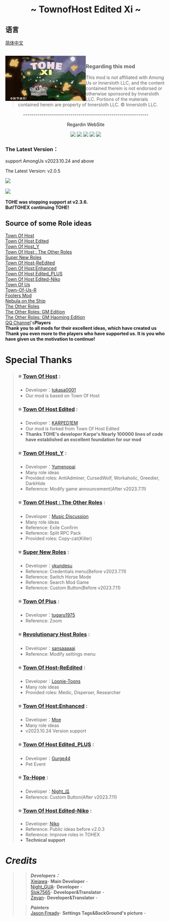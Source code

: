 
<h1 align="center">~ TownofHost Edited Xi ~</h1>

## 语言
[简体中文](https://github.com/TOHEX-Official/TownOfHostEdited-Xi/blob/TOHEXG/README.md)


<br>
<img align="left" alt="Cover" src="Resources/Images/TOHEXI-BG.png" width="50%" height="auto" /> 

<p align="right">
  
> ### Regarding this mod
>
> This mod is not affiliated with Among Us or Innersloth LLC, and the content contained therein is not endorsed or otherwise sponsored by Innersloth LLC. Portions of the materials contained herein are property of Innersloth LLC. © Innersloth LLC.
>
<p align="center">
-------------------------------------------------------------

<p align="center">
Regardin WebSite
  
<p align="center">
<a href="https://gitee.com/xigua_ya/tohex/" target="_blank"><img src="https://img.shields.io/badge/Gitee%20-%231DA1F2.svg?&style=for-the-badge&logo=gitee&logoColor=white&color=FFA500"/></a>
<a href="https://github.com/TOHEX-Official/TownOfHostEdited-Xi" target="_blank"><img src="https://img.shields.io/badge/GitHub%20-%231DA1F2.svg?&style=for-the-badge&logo=github&logoColor=white&color=000000"/></a>
<a href="https://discord.gg/jQbX7aZSKb" target="_blank"><img src="https://img.shields.io/badge/Discord%20-%231DA1F2.svg?&style=for-the-badge&logo=discord&logoColor=white&color=4169E1"/></a>
<a href="https://pd.qq.com/s/1la0nbwal" target="_blank"><img src="https://img.shields.io/badge/QQ Channel%20-%231DA1F2.svg?&style=for-the-badge&logo=TencentQQ&logoColor=black&color=FFFFFF"/></a>
<a href="https://tohex.cc/" target="_blank"><img src="https://img.shields.io/badge/Website%20-%231DA1F2.svg?&style=for-the-badge&logo=vuedotjs&logoColor=white&color=3aa675"/></a>
  
<br>
  
### The Latest Version：
support AmongUs v2023.10.24 and above

The Latest Version: v2.0.5

<a href="https://gitee.com/xigua_ya/tohex/releases/latest" target="_blank"><img src="https://img.shields.io/badge/Gitee Releases%20-%231DA1F2.svg?&style=for-the-badge&logo=gitee&logoColor=white&color=FFA500"/></a>

<a href="https://github.com/TOHEX-Official/TownOfHostEdited-Xi/releases/latest" target="_blank"><img src="https://img.shields.io/badge/GitHub Releases%20-%231DA1F2.svg?&style=for-the-badge&logo=github&logoColor=white&color=000000"/></a>

**TOHE was stopping support at v2.3.6.**<br>
**But!TOHEX continuing TOHE!**


## Source of some Role ideas

[Town Of Host](https://github.com/tukasa0001/TownOfHost)<br>
[Town Of Host Edited](https://github.com/KARPED1EM/TownOfHostEdited)<br>
[Town Of Host_Y](https://github.com/Yumenopai/TownOfHost_Y)<br>
[Town Of Host : The Other Roles](https://github.com/music-discussion/TownOfHost-TheOtherRoles)<br>
[Super New Roles](https://github.com/ykundesu/SuperNewRoles)<br>
[Town Of Host-ReEdited](https://github.com/Loonie-Toons/TownOfHost-ReEdited)<br>
[Town Of Host:Enhanced](https://github.com/0xDrMoe/TownofHost-Enhanced)<br>
[Town Of Host Edited_PLUS](https://github.com/Gurge44/TOHE_PLUS)<br>
[Town Of Host Edited-Niko](https://github.com/NikoCat233/TOHE-Niko)<br>
[Town Of Us](https://github.com/Loonie-Toons/TownOfHost-ReEdited)<br>
[Town-Of-Us-R](https://github.com/eDonnes124/Town-Of-Us-R)<br>
[Foolers Mod](https://github.com/MengTube/Foolers-Mod)<br>
[Nebula on the Ship](https://github.com/Dolly1016/Nebula)<br>
[The Other Roles](https://github.com/TheOtherRolesAU/TheOtherRoles)<br>
[The Other Roles: GM Edition](https://github.com/yukinogatari/TheOtherRoles-GM)<br>
[The Other Roles: GM Haoming Edition](https://github.com/haoming37/TheOtherRoles-GM-Haoming)<br>
[QQ Channel](https://pd.qq.com/s/1la0nbwal)'s**Players**<br>
**Thank you to all mods for their excellent ideas, which have created us**<br>
**Thank you even more to the players who have supported us. It is you who have given us the motivation to continue!**

# Special Thanks

>
>### :star: [Town Of Host](https://github.com/tukasa0001/TownOfHost) :
>
> - Developer：[tukasa0001](https://github.com/tukasa0001)
> - Our mod is based on Town Of Host
>
>### :star: [Town Of Host Edited](https://github.com/KARPED1EM/TownOfHostEdited) :
> 
> - Developer：[KARPED1EM](https://github.com/KARPED1EM)
> - Our mod is forked from Town Of Host Edited
> - **Thanks TOHE's developer Karpe's Nearly 100000 lines of code have established an excellent foundation for our mod**
>
>### :star: [Town Of Host_Y](https://github.com/Yumenopai/TownOfHost_Y) :
> 
> - Developer：[Yumenopai](https://github.com/Yumenopai)
> - Many role ideas
> - Provided roles: AntiAdminer, CursedWolf, Workaholic, Greedier, DarkHide
> - Reference: Modify game announcement(After v2023.7.11)
>### :star: [Town Of Host : The Other Roles](https://github.com/music-discussion/TownOfHost-TheOtherRoles) :
>
> - Developer：[Music Discussion](https://github.com/music-discussion)
> - Many role ideas
> - Reference: Exile Confirm
> - Reference: Split RPC Pack
> - Provided roles: Copy-cat(Killer)
>
>### :star: [Super New Roles](https://github.com/ykundesu/SuperNewRoles) :
> 
> - Developer：[ykundesu](https://github.com/ykundesu)
> - Reference: Credentials menu(Before v2023.7.11)
> - Reference: Switch Horse Mode
> - Reference: Search Mod Game
> - Reference: Custom Button(Before v2023.7.11)
>
>### :star: [Town Of Plus](https://github.com/tugaru1975/TownOfPlus) :
> 
> - Developer：[tugaru1975](https://github.com/tugaru1975)
> - Reference: Zoom
>
>### :star: [Revolutionary Host Roles](https://github.com/sansaaaaai/Revolutionary-host-roles) :
> 
> - Developer：[sansaaaaai](https://github.com/sansaaaaai)
> - Reference: Modify settings menu 
>
>### :star: [Town Of Host-ReEdited](https://github.com/Loonie-Toons/TownOfHost-ReEdited) :
> 
> - Developer：[Loonie-Toons](https://github.com/Loonie-Toons)
> - Many role ideas
> - Provided roles: Medic, Disperser, Researcher
>  
>### :star: [Town Of Host:Enhanced](https://github.com/0xDrMoe/TownofHost-Enhanced) :
> 
> - Developer：[Moe](https://github.com/0xDrMoe)
> - Many role ideas
> - v2023.10.24 Version support
>  
>### :star: [Town Of Host Edited_PLUS](https://github.com/Gurge44/TOHE_PLUS) :
> 
> - Developer：[Gurge44](https://github.com/Gurge44)
> - Pet Event
>  
>### :star: [To-Hope](https://gitee.com/xigua_ya/to-hope) :
> 
> - Developer：[Night_瓜](https://gitee.com/xigua_ya)
> - Reference: Custom Button(After v2023.7.11)
>
>### :star: [Town Of Host Edited-Niko](https://github.com/NikoCat233/TOHE-Niko) :
>
> - Developer: [Niko](https://github.com/NikoCat233)
> - Reference: Public ideas before v2.0.3
> - Reference: Improve roles in TOHEX
> - **Technical support**
>
# ***Credits***

>> ***Developers：***<BR>
>[Xieiawa]()- **Main Developer** -<br>
>[Night_GUA]()- **Developer** -<br>
>[Slok7565](https://github.com/Slok7565)- **Developer&Translator** -<br>
>[Zeyan]()- **Developer&Translator** -<br>
>
>> ***Painters***<br>
>[Jason·Fready]()- **Settings Tags&BackGround's picture** -<br>
